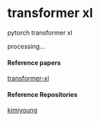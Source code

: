 # transformer xl
pytorch transformer xl

processing...

#### Reference papers
[transformer-xl](https://arxiv.org/pdf/1901.02860.pdf)

#### Reference Repositories
[kimiyoung](https://github.com/kimiyoung/transformer-xly)
